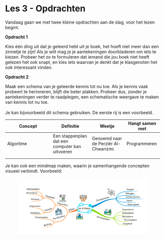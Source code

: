 # Les 3 - Opdrachten

Vandaag gaan we met twee kleine opdrachten aan de slag, voor het lezen begint.

**Opdracht 1**

Kies één ding uit dat je geleerd hebt uit je boek, het hoeft niet meer dan een zinnetje te zijn! Als je wilt mag je je aantekeningen doorbladeren om iets te kiezen. Probeer het zo te formuleren dat iemand die jou boek niet heeft gelezen het ook snapt, en kies iets waarvan je denkt dat je klasgenoten het ook interessant vinden.

**Opdracht 2**

Maak een schema van je geleerde kennis tot nu toe. Als je kennis vaak probeert te herinneren, blijft die beter plakken. Probeer dus, zonder je aantekeningen verder te raadplegen, een schematische weergave te maken van kennis tot nu toe.\
\
Je kan bijvoorbeeld dit schema gebruiken. De eerste rij is een voorbeeld.

<table><thead><tr><th width="135">Concept</th><th>Definitie</th><th>Weetje</th><th>Hangt samen met</th></tr></thead><tbody><tr><td>Algoritme</td><td>Een stappenplan dat een computer kan uitvoeren</td><td>Genoemd naar de Perziër Al-Chwarizmi.</td><td>Programmeren</td></tr><tr><td></td><td></td><td></td><td></td></tr><tr><td></td><td></td><td></td><td></td></tr></tbody></table>

Je kan ook een mindmap maken, waarin je samenhangende concepten visueel verbindt. Voorbeeld:

<figure><img src="../.gitbook/assets/image (19).png" alt=""><figcaption></figcaption></figure>
